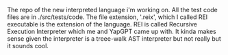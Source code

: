 The repo of the new interpreted language i'm working on. All the test code files are in ./src/tests/code. The file extension, '.reix', which I called REI executable is the extension of the language. REI is called Recursive Execution Interpreter which me and YapGPT came up with. It kinda makes sense given the interpreter is a treee-walk AST interpreter but not really but it sounds cool.
